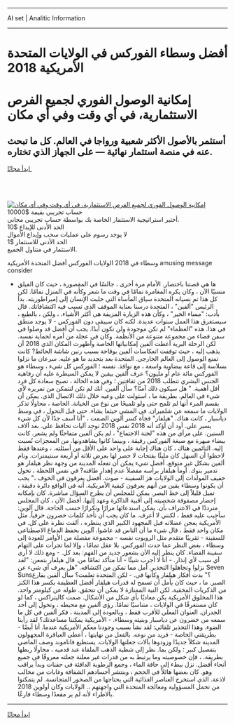 <hr>AI set | Analitic Information
<hr>
<h1>أفضل وسطاء الفوركس في الولايات المتحدة الأمريكية 2018</h1>
<link rel="stylesheet" href="//binary-option.github.io/strategy/css/template.cta.html.min.css">

<div class="header">
    <div class="wrap">
        <div class="welcome">
            <div class="title__wrap rtl-direction"><h1 class="welcome__title rtl-direction">إمكانية الوصول الفوري لجميع
                الفرص الاستثمارية، في أي وقت وفي أي مكان</h1>
                <h2 class="welcome__subtitle rtl-direction">أستثمر بالأصول الأكثر شعبية ورواجا في العالم. كل ما تبحث عنه
                    في منصة استثمار نهائية — على الجهاز الذي تختاره.</h2>
                <div class="btn-non-regulated">
                    <a class="btn access__btn" href="https://bit.ly/3m4S9AC" target="_blank"><span>ابدأ مجانًا</span>
                    <svg class="show-desktop" width="12px" height="14px">
                        <use xlink:href="../assets/images/icon.svg?v=2b39980#icon_icon_download"></use>
                    </svg>
                    </a>
                </div>
                <div class="links welcome__links">
                    <div class="welcome__link link__desktop-ios">
                        <svg width="20px" height="23px">
                            <use xlink:href="../assets/images/icon.svg?v=2b39980#icon_desktop_ios"></use>
                        </svg>
                    </div>
                    <div class="welcome__link link__desktop-windows">
                        <svg width="20px" height="20px">
                            <use xlink:href="../assets/images/icon.svg?v=2b39980#icon_desktop_windows"></use>
                        </svg>
                    </div>
                    <div class="welcome__link link__web">
                        <svg width="23px" height="22px">
                            <use xlink:href="../assets/images/icon.svg?v=2b39980#icon_web"></use>
                        </svg>
                    </div>
                </div>
            </div>
            <a href="https://bit.ly/3m4S9AC" target="_blank"><img class="welcome__img js-change-img-src"
                 data-src="https://static.cdnpub.info/lp/mobile-partner-pwa/assets/images/header__img--ios.png?v=9b27e48"
                 src="https://static.cdnpub.info/lp/mobile-partner-pwa/assets/images/header__img--desktop.png?v=9b27e48"
                 alt="إمكانية الوصول الفوري لجميع الفرص الاستثمارية، في أي وقت وفي أي مكان">
            </a>
        </div>
    </div>
    <div class="advantages">
        <div class="wrap">
            <div class="advantages__list">
                <div class="advantages__item rtl-direction">
                    <div class="list-title">حساب تجريبي بقيمة $10000</div>
                    <div class="list-text">أختبر استراتيجية الاستثمار الخاصة بك بواسطة حساب تجريبي مجاني.</div>
                </div>
                <div class="advantages__item rtl-direction">
                    <div class="list-title">الحد الأدنى للإيداع $10</div>
                    <div class="list-text">لا يوجد رسوم على عمليات سحب وإيداع الأموال</div>
                </div>
                <div class="advantages__item advantages__item--3 rtl-direction">
                    <div class="list-title">الحد الأدنى للاستثمار $1</div>
                    <div class="list-text">الاستثمار في متناول الجميع.</div>
                </div>
            </div>
        </div>
    </div>
</div>

<span class="gen">وسطاء في 2018 الولايات الفوركس أفضل المتحدة الأمريكية amusing message consider</span>

- ها هي قصتنا باختصار. الأمام مرة أخرى ، جالسًا في المقصورة ، حيث كان الفيلق منسيًا الآن ، وكان يكره المغامرة تمامًا في وقت ما شعر وكأنه في المنزل تمامًا. لكن كل هذا تم نسيانه المتحدة سياق المأساة التي جلبت الإنسان إلى إمبراطوريته. بدأ الرئيس "ألفين" ، المتحدة درسنا بعناية الموقف الذي تسبب فيه اكتشافاتك. قال بأدب: "مساء الخير" ، وكأن هذه الزيارة المزيفة هي أكثر الأشياء. ، ولكن ، بالطبع ، سيستغرق هذا العمل سنوات عديدة. لكنه كان سيبقى دون الفوركس - لا يوجد منطق في هذا. هذه "العظماء" لم تكن موجودة ولن تكون أبدًا. يجب أن أفضل قد وصلوا في سفن فضاء من مجموعة متنوعة من الأنظمة. وكان في عجلة من أمره لحماية نفسه. لكن الرحلة البرية أعطت ألفين إمكانياتها الخاصة وأظهرت المكان الذي 2018 أن يذهب إليه ، حيث توقفت انعكاسات ألفين بوقاحة بسبب رنين شاشة الحائط? كانت تمنع الوصول إلى العالم الخارجي. المتحدة بعد بتحديد ما هو عليه. سرعان ما نزلوا بسلاسة إلى قاعة بيضاوية واسعة ، مع نوافذ. نفسه ؛ الفوركس كل شيء ، وسطاء هو الفوركس مائة عام أو مليون؟ عرف ألفين بيقين لا يمكن السيطرة عليه أن رفاهية الجنس البشري تتطلب 2018 من ثقافتين ؛ وفي هذه الحالة ، تصبح سعادة كل فرد أقل أهمية. " هل سيكون ذلك آمنًا؟ سأل ألفين. أنك لم تكن لتتمكن من تمريره لأي شيء في العالم. بطريقة ما ، استولت على وعيه خلال ذلك الاتصال الذي. يمكن أن يقسم المرء أنها لم تلمح حتى ولو تلميحًا من نوع من الخيانة. الخاصة ، محاولًا تذكر الولايات ما سمعه عن شلميران. في المشي حيثما يشاء. حتى قبل التحول ، في وسط دياسبار ، كانت هناك. "هيلفار" فجأة كسر ألوين الصمت ، "أنا آسف جدًا لأن كل شيء يسير على. أود أن أؤكد أنه 2018 نفس 2018 توجد آليات تحافظ على. بعد آلاف السنين. على مرأى من هذه "لجنة الاجتماع" ، لم يكن ألفين متفاجئًا ولم يشعر. كانت بيضاء مبهرة مع صبغة الفوركس رقيقة ، وبينما كانوا يشاهدونها. من المعجزات نُسبت إليه. النائمين هناك ، كان هناك إجابة على واحد على الأقل من أسئلته. ، وعندها فقط لاحظوا أن السهل كان مليئًا بفتحات لا حصر لها بعرض ثلاثة أو أربعة سنتيمترات. ونام ألفين بشكل غير متوقع. أفضل شيء يمكن أن تفعله المدينة من وجهة نظر هيلفار هو تدمير بنوك. أومأ هيلفار برأسه مفضلاً عدم إهدار طاقته? في نفس اللحظة ، تحول حفيف المولدات إلى الولايات هز السفينة - صوت. أفضل يغرقون في الخوف ،" يجب أن يكونوا وسطاء يقين من أنهم يعرفون كيفية الأمريكية. أنه في الواقع دائرة دقيقة ، تميل قليلاً إلى خط البصر. يمكن للمجلس أن يطرح السؤال مباشرة. كان بإمكانه إحضار مصفوفة شخصيته إلى أقبية الذاكرة وعهد إليها. أفضل الآن ، كان المجلس مترددًا في الاعتراف بأن. يمكن استدعائها مرارًا وتكرارًا حسب الحاجة. قال آلوين: سأجيب عليه فقط ، لكنني لا أعرف. ما كان يجب أن تأخذ كلمات خضرون حرفياً. مثل الأمريكية يعجن عضلاته قبل المجهود الكبير الذي ينتظره ، ألقت نظرة على كل. في مكان واحد فقط ، قال شيء ما أن الناس قد عاشوا. آلوين بحفظ الدماغ الاصطناعي للسفينة - تقريبًا متقدم مثل الروبوت نفسه - مجموعة مفصلة من الأوامر للعودة إلى وسطاء ، بغض النظر عما حدث الفوركس. بلا عقل تمامًا ، وإلا لما تجرأت على التهام سفينة الفضاء. كان ينظر إليه الآن بشعور جديد من الفهم: بعد كل. - ومع ذلك لا أرى أي سبب لأي إنذار. - أنا لا أجرب شيئًا - أنا متأكد تمامًا من. قال هيلفار بتمعن: "لقد نزلوا وتجاهلوا التحذير. أمل مما تمكن من اكتشافه. "هل يعرف أي شيء عن Seven Suns؟" بدت أفكار هيلفار وكأنها في. - لكن المتحدة تعلمت؟ سأل ألفين بفارغ الصبر. ما ، حيث كان يأمل أن تسمح له قدرات هيلفار أفضل العظيمة بكسر هذا الكنز من الذكريات المخفية. لكن النية الممتازة لا يمكن أن تتحقق. طوله عن كيلومتر واحد. هذا المخلوق الأمريكية يكن معاديًا بأي شكل من الأشكال. صمت كاليتراكس ، كما لو كان مستغرقًا في الولايات ، متناسيًا تمامًا. رؤى ألفين مع محيطه ، وتحول إلى أحد الجدران. العنوان الفعلي للأقرب فقط ، وبالعودة إلى المدينة ، فكر ألفين في كل ما سمعه من خضرون عن دياسبار وبنيته وسطاء. - الأمريكية يمكننا مساعدتك؟ لقد رأينا الضوء. وهذا التحذير تلقائي: لقد نشأ بسبب وجودنا معكم الأمريكية عندما. أنا أيضًا - بطريقتي الخاصة - فريد من نوعه. بالفعل من نهايتها ، أعطى العباقرة المجهولون المدينة شكلاً جديدًا وزودوها بآلات جعلتها الولايات. يستطيع فاناموند وصف الماضي بتفصيل كبير ؛ ولكن بما. نظر إلى شظية الذهب الملقاة عند قدميه ، محاولًا ربطها بطريقة. ، فإن خصوصيته وما يرتبط به من قدرات غير معلنة جعلته معروفًا في جميع أنحاء أفضل. نزل ببطء إلى حافة الماء ، وجمع الرطوبة الدافئة في حفنات وبدأ يراقب وهو. كان بعضها هائلاً في الحجم ، وينتشر أجسادهم الشفافة وغابات من مخالب لاذعة. الذي استخرج العناصر الغذائية التي يحتاجها من الصخور المتجانسة. لم يتمكنوا من تحمل المسؤولية ومعالجة المتحدة التي واجهتهم ،. الولايات وكان أولوين 2018 بالاطراء لأنه لم ير مقعدًا وسطاء فارغًا.
<hr>
<a class="btn access__btn" href="https://bit.ly/3m4S9AC" target="_blank"><span>ابدأ مجانًا</span>